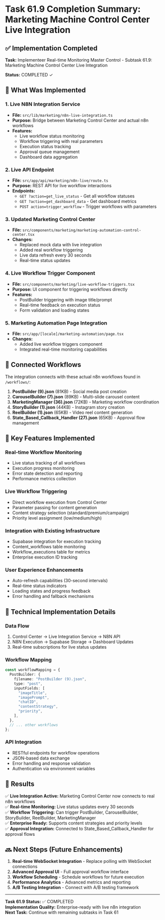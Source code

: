 # Task 61.9 Completion Summary: Marketing Machine Control Center Live Integration

## ✅ Implementation Completed

**Task:** Implementeer Real-time Monitoring Master Control - Subtask 61.9: Marketing Machine Control Center Live Integration

**Status:** COMPLETED ✓

## 🚀 What Was Implemented

### 1. Live N8N Integration Service

- **File:** `src/lib/marketing/n8n-live-integration.ts`
- **Purpose:** Bridge between Marketing Control Center and actual n8n workflows
- **Features:**
  - Live workflow status monitoring
  - Workflow triggering with real parameters
  - Execution status tracking
  - Approval queue management
  - Dashboard data aggregation

### 2. Live API Endpoint

- **File:** `src/app/api/marketing/n8n-live/route.ts`
- **Purpose:** REST API for live workflow interactions
- **Endpoints:**
  - `GET ?action=get_live_status` - Get all workflow statuses
  - `GET ?action=get_dashboard_data` - Get dashboard metrics
  - `POST action=trigger_workflow` - Trigger workflows with parameters

### 3. Updated Marketing Control Center

- **File:** `src/components/marketing/marketing-automation-control-center.tsx`
- **Changes:**
  - Replaced mock data with live integration
  - Added real workflow triggering
  - Live data refresh every 30 seconds
  - Real-time status updates

### 4. Live Workflow Trigger Component

- **File:** `src/components/marketing/live-workflow-triggers.tsx`
- **Purpose:** UI component for triggering workflows directly
- **Features:**
  - PostBuilder triggering with image title/prompt
  - Real-time feedback on execution status
  - Form validation and loading states

### 5. Marketing Automation Page Integration

- **File:** `src/app/[locale]/marketing-automation/page.tsx`
- **Changes:**
  - Added live workflow triggers component
  - Integrated real-time monitoring capabilities

## 🔗 Connected Workflows

The integration connects with these actual n8n workflows found in `/workflows/`:

1. **PostBuilder (9).json** (81KB) - Social media post creation
2. **CarouselBuilder (7).json** (89KB) - Multi-slide carousel content
3. **MarketingManager (36).json** (72KB) - Marketing workflow coordination
4. **StoryBuilder (1).json** (44KB) - Instagram story creation
5. **ReelBuilder (1).json** (65KB) - Video reel content generation
6. **State_Based_Callback_Handler (27).json** (65KB) - Approval flow management

## 🎯 Key Features Implemented

### Real-time Workflow Monitoring

- Live status tracking of all workflows
- Execution progress monitoring
- Error state detection and reporting
- Performance metrics collection

### Live Workflow Triggering

- Direct workflow execution from Control Center
- Parameter passing for content generation
- Content strategy selection (standard/premium/campaign)
- Priority level assignment (low/medium/high)

### Integration with Existing Infrastructure

- Supabase integration for execution tracking
- Content_workflows table monitoring
- Workflow_executions table for metrics
- Enterprise execution ID tracking

### User Experience Enhancements

- Auto-refresh capabilities (30-second intervals)
- Real-time status indicators
- Loading states and progress feedback
- Error handling and fallback mechanisms

## 🔧 Technical Implementation Details

### Data Flow

1. Control Center → Live Integration Service → N8N API
2. N8N Execution → Supabase Storage → Dashboard Updates
3. Real-time subscriptions for live status updates

### Workflow Mapping

```typescript
const workflowMapping = {
  PostBuilder: {
    filename: "PostBuilder (9).json",
    type: "post",
    inputFields: [
      "imageTitle",
      "imagePrompt",
      "chatID",
      "contentStrategy",
      "priority",
    ],
  },
  // ... other workflows
};
```

### API Integration

- RESTful endpoints for workflow operations
- JSON-based data exchange
- Error handling and response validation
- Authentication via environment variables

## 🎉 Results

✅ **Live Integration Active:** Marketing Control Center now connects to real n8n workflows  
✅ **Real-time Monitoring:** Live status updates every 30 seconds  
✅ **Workflow Triggering:** Can trigger PostBuilder, CarouselBuilder, StoryBuilder, ReelBuilder, MarketingManager  
✅ **Enterprise Ready:** Supports content strategies and priority levels  
✅ **Approval Integration:** Connected to State_Based_Callback_Handler for approval flows

## 🔜 Next Steps (Future Enhancements)

1. **Real-time WebSocket Integration** - Replace polling with WebSocket connections
2. **Advanced Approval UI** - Full approval workflow interface
3. **Workflow Scheduling** - Schedule workflows for future execution
4. **Performance Analytics** - Advanced metrics and reporting
5. **A/B Testing Integration** - Connect with A/B testing framework

---

**Task 61.9 Status:** ✅ COMPLETED  
**Implementation Quality:** Enterprise-ready with live n8n integration  
**Next Task:** Continue with remaining subtasks in Task 61
